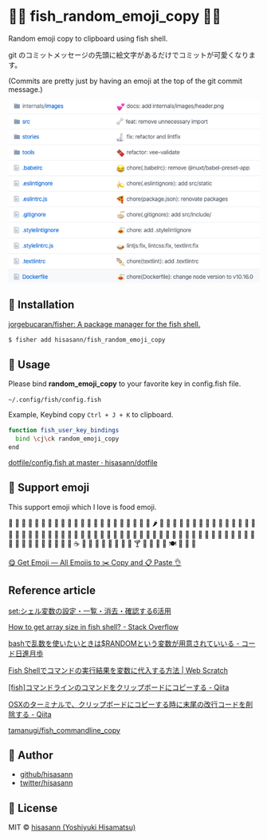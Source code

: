 # 🍣🍕 fish_random_emoji_copy 🥯🥦

Random emoji copy to clipboard using fish shell.

git のコミットメッセージの先頭に絵文字があるだけでコミットが可愛くなります。

(Commits are pretty just by having an emoji at the top of the git commit message.)

<p align="center">
  <img src="https://github.com/hisasann/fish_random_emoji_copy/raw/master/assets/github-file-list.png" />
</p>

## 🥫 Installation

[jorgebucaran/fisher: A package manager for the fish shell.](https://github.com/jorgebucaran/fisher)

```bash
$ fisher add hisasann/fish_random_emoji_copy
```

## 🧀 Usage

Please bind **random_emoji_copy** to your favorite key in config.fish file.

`~/.config/fish/config.fish`

Example, Keybind copy `Ctrl + J + K` to clipboard.

```bash
function fish_user_key_bindings
  bind \cj\ck random_emoji_copy
end
```

[dotfile/config.fish at master · hisasann/dotfile](https://github.com/hisasann/dotfile/blob/master/fish/config.fish#L13-L15)

## 🧂 Support emoji

This support emoji which I love is food emoji.

🍏 🍎 🍐 🍊 🍋 🍌 🍉 🍇 🍓 🍈 🍒 🍑 🍍 🥭 🥥 🥝 🍅 🍆 🥑 🥦 🥒 🥬 🌶 🌽 🥕 🥔 🍠 🥐 🍞 🥖 🥨 🥯 🧀 🥚 🍳 🥞 🥓 🥩 🍗 🍖 🌭 🍔 🍟 🍕 🥪 🥙 🌮 🌯 🥗 🥘 🥫 🍝 🍜 🍲 🍛 🍣 🍱 🥟 🍤 🍙 🍚 🍘 🍥 🥮 🥠 🍢 🍡 🍧 🍨 🍦 🥧 🍰 🎂 🍮 🍭 🍬 🍫 🍿 🧂 🍩 🍪 🌰 🥜 🍯 🥛 🍼 ☕️ 🍵 🥤 🍶 🍺 🍻 🥂 🍷 🥃 🍸 🍹 🍾 🥄 🍴 🍽 🥣 🥡 🥢

[😋 Get Emoji — All Emojis to ✂️ Copy and 📋 Paste 👌](https://getemoji.com/)

## Reference article

[set:シェル変数の設定・一覧・消去・確認する6活用](http://fish.rubikitch.com/set/)

[How to get array size in fish shell? - Stack Overflow](https://stackoverflow.com/questions/50009360/how-to-get-array-size-in-fish-shell)

[bashで乱数を使いたいときは$RANDOMという変数が用意されていいる - コード日進月歩](https://shinkufencer.hateblo.jp/entry/2019/05/13/233000)

[Fish Shellでコマンドの実行結果を変数に代入する方法 | Web Scratch](https://efcl.info/2013/0520/res3282/)

[[fish]コマンドラインのコマンドをクリップボードにコピーする - Qiita](https://qiita.com/tamanugi/items/f4ef657120299aa70737)

[OSXのターミナルで、クリップボードにコピーする時に末尾の改行コードを削除する - Qiita](https://qiita.com/m-tkg/items/2ed20000bf223d0068c0)

[tamanugi/fish_commandline_copy](https://github.com/tamanugi/fish_commandline_copy)

## 🍟 Author

- [github/hisasann](https://github.com/hisasann)
- [twitter/hisasann](https://twitter.com/hisasann)

## 🥫 License

MIT © [hisasann (Yoshiyuki Hisamatsu)](https://github.com/hisasann)
